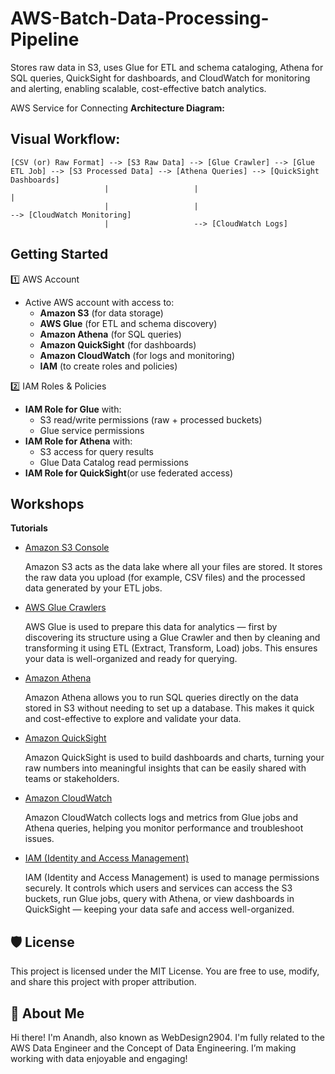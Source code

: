 # AWS-Batch-Data-Processing-Pipeline
Stores raw data in S3, uses Glue for ETL and schema cataloging, Athena for SQL queries, QuickSight for dashboards, and CloudWatch for monitoring and alerting, enabling scalable, cost-effective batch analytics.

AWS Service for Connecting **Architecture Diagram:**

## Visual Workflow: 

```text
[CSV (or) Raw Format] --> [S3 Raw Data] --> [Glue Crawler] --> [Glue ETL Job] --> [S3 Processed Data] --> [Athena Queries] --> [QuickSight Dashboards]
                     |                   |                                  |
                     |                   |                                  --> [CloudWatch Monitoring]
                     |                   --> [CloudWatch Logs]
```

Getting Started
---

1️⃣ AWS Account

- Active AWS account with access to:
  - **Amazon S3** (for data storage)
  - **AWS Glue** (for ETL and schema discovery)
  - **Amazon Athena** (for SQL queries)
  - **Amazon QuickSight** (for dashboards)
  - **Amazon CloudWatch** (for logs and monitoring)
  - **IAM** (to create roles and policies)

2️⃣ IAM Roles & Policies  

- **IAM Role for Glue** with:
  - S3 read/write permissions (raw + processed buckets)
  - Glue service permissions  
- **IAM Role for Athena** with:
  - S3 access for query results  
  - Glue Data Catalog read permissions  
- **IAM Role for QuickSight**(or use federated access)

Workshops
---

**Tutorials**

- [Amazon S3 Console](https://docs.aws.amazon.com/AmazonS3/latest/userguide/GetStartedWithS3.html)

  Amazon S3 acts as the data lake where all your files are stored. It stores the raw data you upload (for example, CSV files) and the processed data generated by your ETL jobs.

- [AWS Glue Crawlers](https://docs.aws.amazon.com/glue/latest/dg/add-crawler.html)

  AWS Glue is used to prepare this data for analytics — first by discovering its structure using a Glue Crawler and then by cleaning and transforming it using ETL (Extract, Transform, Load) jobs. This ensures       your data is well-organized and ready for querying.

- [Amazon Athena](https://docs.aws.amazon.com/athena/latest/ug/using-athena-sql.html)

  Amazon Athena allows you to run SQL queries directly on the data stored in S3 without needing to set up a database. This makes it quick and cost-effective to explore and validate your data.

- [Amazon QuickSight](https://docs.aws.amazon.com/quicksight/latest/user/welcome.html)

  Amazon QuickSight is used to build dashboards and charts, turning your raw numbers into meaningful insights that can be easily shared with teams or stakeholders.

- [Amazon CloudWatch](https://docs.aws.amazon.com/AmazonCloudWatch/latest/monitoring/GettingSetup.html)

  Amazon CloudWatch collects logs and metrics from Glue jobs and Athena queries, helping you monitor performance and troubleshoot issues.

- [IAM (Identity and Access Management)](https://docs.aws.amazon.com/IAM/latest/UserGuide/getting-started.html)

  IAM (Identity and Access Management) is used to manage permissions securely. It controls which users and services can access the S3 buckets, run Glue jobs, query with Athena, or view dashboards in QuickSight —    keeping your data safe and access well-organized.

🛡️ License
----

This project is licensed under the MIT License. You are free to use, modify, and share this project with proper attribution.

🌟 About Me
---

Hi there! I'm Anandh, also known as WebDesign2904. I'm fully related to the AWS Data Engineer and  the Concept of Data Engineering. I’m making working with data enjoyable and engaging!

